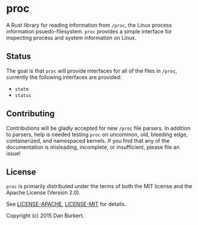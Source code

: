 # proc

A Rust library for reading information from `/proc`, the Linux process
information psuedo-filesystem. `proc` provides a simple interface for inspecting
process and system information on Linux.

## Status

The goal is that `proc` will provide interfaces for all of the files in `/proc`,
currently the following interfaces are provided:

* `statm`
* `status`

## Contributing

Contributions will be gladly accepted for new `/proc` file parsers.  In addition
to parsers, help is needed testing `proc` on uncommon, old, bleeding edge,
containerized, and namespaced kernels. If you find that any of the documentation
is misleading, incomplete, or insufficient, please file an issue!

## License

`proc` is primarily distributed under the terms of both the MIT license and the
Apache License (Version 2.0).

See [LICENSE-APACHE](LICENSE-APACHE), [LICENSE-MIT](LICENSE-MIT) for details.

Copyright (c) 2015 Dan Burkert.
